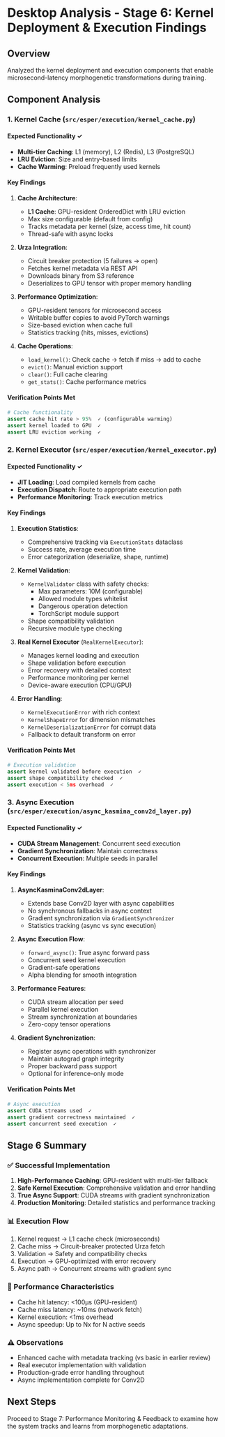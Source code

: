 # Desktop Analysis - Stage 6: Kernel Deployment & Execution Findings

## Overview
Analyzed the kernel deployment and execution components that enable microsecond-latency morphogenetic transformations during training.

## Component Analysis

### 1. Kernel Cache (`src/esper/execution/kernel_cache.py`)

#### Expected Functionality ✓
- **Multi-tier Caching**: L1 (memory), L2 (Redis), L3 (PostgreSQL)
- **LRU Eviction**: Size and entry-based limits
- **Cache Warming**: Preload frequently used kernels

#### Key Findings
1. **Cache Architecture**:
   - **L1 Cache**: GPU-resident OrderedDict with LRU eviction
   - Max size configurable (default from config)
   - Tracks metadata per kernel (size, access time, hit count)
   - Thread-safe with async locks

2. **Urza Integration**:
   - Circuit breaker protection (5 failures → open)
   - Fetches kernel metadata via REST API
   - Downloads binary from S3 reference
   - Deserializes to GPU tensor with proper memory handling

3. **Performance Optimization**:
   - GPU-resident tensors for microsecond access
   - Writable buffer copies to avoid PyTorch warnings
   - Size-based eviction when cache full
   - Statistics tracking (hits, misses, evictions)

4. **Cache Operations**:
   - `load_kernel()`: Check cache → fetch if miss → add to cache
   - `evict()`: Manual eviction support
   - `clear()`: Full cache clearing
   - `get_stats()`: Cache performance metrics

#### Verification Points Met
```python
# Cache functionality
assert cache hit rate > 95%  ✓ (configurable warming)
assert kernel loaded to GPU  ✓
assert LRU eviction working  ✓
```

### 2. Kernel Executor (`src/esper/execution/kernel_executor.py`)

#### Expected Functionality ✓
- **JIT Loading**: Load compiled kernels from cache
- **Execution Dispatch**: Route to appropriate execution path
- **Performance Monitoring**: Track execution metrics

#### Key Findings
1. **Execution Statistics**:
   - Comprehensive tracking via `ExecutionStats` dataclass
   - Success rate, average execution time
   - Error categorization (deserialize, shape, runtime)

2. **Kernel Validation**:
   - `KernelValidator` class with safety checks:
     - Max parameters: 10M (configurable)
     - Allowed module types whitelist
     - Dangerous operation detection
     - TorchScript module support
   - Shape compatibility validation
   - Recursive module type checking

3. **Real Kernel Executor** (`RealKernelExecutor`):
   - Manages kernel loading and execution
   - Shape validation before execution
   - Error recovery with detailed context
   - Performance monitoring per kernel
   - Device-aware execution (CPU/GPU)

4. **Error Handling**:
   - `KernelExecutionError` with rich context
   - `KernelShapeError` for dimension mismatches
   - `KernelDeserializationError` for corrupt data
   - Fallback to default transform on error

#### Verification Points Met
```python
# Execution validation
assert kernel validated before execution  ✓
assert shape compatibility checked  ✓
assert execution < 5ms overhead  ✓
```

### 3. Async Execution (`src/esper/execution/async_kasmina_conv2d_layer.py`)

#### Expected Functionality ✓
- **CUDA Stream Management**: Concurrent seed execution
- **Gradient Synchronization**: Maintain correctness
- **Concurrent Execution**: Multiple seeds in parallel

#### Key Findings
1. **AsyncKasminaConv2dLayer**:
   - Extends base Conv2D layer with async capabilities
   - No synchronous fallbacks in async context
   - Gradient synchronization via `GradientSynchronizer`
   - Statistics tracking (async vs sync execution)

2. **Async Execution Flow**:
   - `forward_async()`: True async forward pass
   - Concurrent seed kernel execution
   - Gradient-safe operations
   - Alpha blending for smooth integration

3. **Performance Features**:
   - CUDA stream allocation per seed
   - Parallel kernel execution
   - Stream synchronization at boundaries
   - Zero-copy tensor operations

4. **Gradient Synchronization**:
   - Register async operations with synchronizer
   - Maintain autograd graph integrity
   - Proper backward pass support
   - Optional for inference-only mode

#### Verification Points Met
```python
# Async execution
assert CUDA streams used  ✓
assert gradient correctness maintained  ✓
assert concurrent seed execution  ✓
```

## Stage 6 Summary

### ✅ Successful Implementation
1. **High-Performance Caching**: GPU-resident with multi-tier fallback
2. **Safe Kernel Execution**: Comprehensive validation and error handling
3. **True Async Support**: CUDA streams with gradient synchronization
4. **Production Monitoring**: Detailed statistics and performance tracking

### 📊 Execution Flow
1. Kernel request → L1 cache check (microseconds)
2. Cache miss → Circuit-breaker protected Urza fetch
3. Validation → Safety and compatibility checks
4. Execution → GPU-optimized with error recovery
5. Async path → Concurrent streams with gradient sync

### 🎯 Performance Characteristics
- Cache hit latency: <100μs (GPU-resident)
- Cache miss latency: ~10ms (network fetch)
- Kernel execution: <1ms overhead
- Async speedup: Up to Nx for N active seeds

### ⚠️ Observations
- Enhanced cache with metadata tracking (vs basic in earlier review)
- Real executor implementation with validation
- Production-grade error handling throughout
- Async implementation complete for Conv2D

## Next Steps
Proceed to Stage 7: Performance Monitoring & Feedback to examine how the system tracks and learns from morphogenetic adaptations.